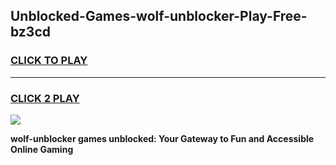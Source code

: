 
## Unblocked-Games-wolf-unblocker-Play-Free-bz3cd
<h3>
<a href="https://premium76.site?title=wolf-unblocker&ref=23A">CLICK TO PLAY</a></h3>
<hr>

<h3>
<a href="https://premium76.site?title=wolf-unblocker&ref=23A">CLICK 2 PLAY</a>
  
</h3>

<a href="https://premium76.site?title=wolf-unblocker&ref=23A"><img src="https://clearcache.store/games.png"></a>


**wolf-unblocker games unblocked: Your Gateway to Fun and Accessible Online Gaming**
